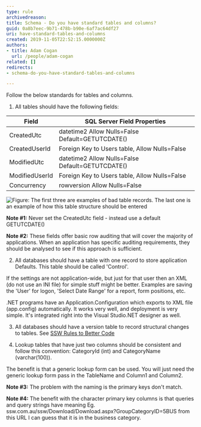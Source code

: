 ```yaml
---
type: rule
archivedreason: 
title: Schema - Do you have standard tables and columns?
guid: 0a8b7eec-9b71-478b-b90e-6af7ac64df27
uri: have-standard-tables-and-columns
created: 2019-11-05T22:52:15.0000000Z
authors:
- title: Adam Cogan
  url: /people/adam-cogan
related: []
redirects:
- schema-do-you-have-standard-tables-and-columns

---
```


Follow the below standards for tables and columns.

1. All tables should have the following fields:

| **Field**  |  **SQL Server Field Properties**  |
| --- | --- |
| CreatedUtc | datetime2 Allow Nulls=False Default=GETUTCDATE() |
| CreatedUserId | Foreign Key to Users table, Allow Nulls=False |
| ModifiedUtc | datetime2 Allow Nulls=False Default=GETUTCDATE() |
| ModifiedUserId | Foreign Key to Users table, Allow Nulls=False |
| Concurrency | rowversion Allow Nulls=False|

<!--endintro-->

![Figure: The first three are examples of bad table records. The last one is an example of how this table structure should be entered](imgGoodBadPracticesExampleSQLFields.png)  

**Note #1:** Never set the CreatedUtc field - instead use a default GETUTCDATE()

**Note #2:** These fields offer basic row auditing that will cover the majority of applications. When an application has specific auditing requirements, they should be analysed to see if this approach is sufficient.

2. All databases should have a table with one record to store application Defaults. This table should be called 'Control'.

If the settings are not application-wide, but just for that user then an XML (do not use an INI file) for simple stuff might be better. Examples are saving the 'User' for logon, 'Select Date Range' for a report, form positions, etc.

.NET programs have an Application.Configuration which exports to XML file (app.config) automatically. It works very well, and deployment is very simple. It's integrated right into the Visual Studio.NET designer as well.

3. All databases should have a version table to record structural changes to tables. See [SSW Rules to Better Code](/rules-to-better-code)
 
4. Lookup tables that have just two columns should be consistent and follow this convention: CategoryId (int) and CategoryName (varchar(100)).

The benefit is that a generic lookup form can be used. You will just need the generic lookup form pass in the TableName and Column1 and Column2.

**Note #3:** The problem with the naming is the primary keys don't match.

**Note #4:** The benefit with the character primary key columns is that queries and query strings have meaning Eg. ssw.com.au/ssw/Download/Download.aspx?GroupCategoryID=5BUS from this URL I can guess that it is in the business category.
